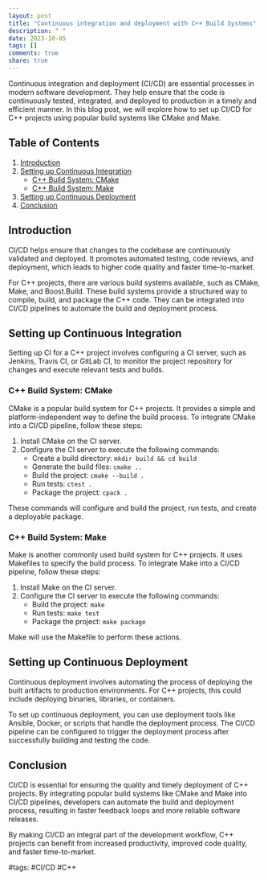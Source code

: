 ```yaml
---
layout: post
title: "Continuous integration and deployment with C++ Build Systems"
description: " "
date: 2023-10-05
tags: []
comments: true
share: true
---
```


Continuous integration and deployment (CI/CD) are essential processes in modern software development. They help ensure that the code is continuously tested, integrated, and deployed to production in a timely and efficient manner. In this blog post, we will explore how to set up CI/CD for C++ projects using popular build systems like CMake and Make.

## Table of Contents
1. [Introduction](#introduction)
2. [Setting up Continuous Integration](#setting-up-ci)
   - [C++ Build System: CMake](#cmake)
   - [C++ Build System: Make](#make)
3. [Setting up Continuous Deployment](#setting-up-cd)
4. [Conclusion](#conclusion)

## Introduction <a name="introduction"></a>

CI/CD helps ensure that changes to the codebase are continuously validated and deployed. It promotes automated testing, code reviews, and deployment, which leads to higher code quality and faster time-to-market.

For C++ projects, there are various build systems available, such as CMake, Make, and Boost.Build. These build systems provide a structured way to compile, build, and package the C++ code. They can be integrated into CI/CD pipelines to automate the build and deployment process.

## Setting up Continuous Integration <a name="setting-up-ci"></a>

Setting up CI for a C++ project involves configuring a CI server, such as Jenkins, Travis CI, or GitLab CI, to monitor the project repository for changes and execute relevant tests and builds.

### C++ Build System: CMake <a name="cmake"></a>

CMake is a popular build system for C++ projects. It provides a simple and platform-independent way to define the build process. To integrate CMake into a CI/CD pipeline, follow these steps:

1. Install CMake on the CI server.
2. Configure the CI server to execute the following commands:
   - Create a build directory: `mkdir build && cd build`
   - Generate the build files: `cmake ..`
   - Build the project: `cmake --build .`
   - Run tests: `ctest .`
   - Package the project: `cpack .`

These commands will configure and build the project, run tests, and create a deployable package.

### C++ Build System: Make <a name="make"></a>

Make is another commonly used build system for C++ projects. It uses Makefiles to specify the build process. To integrate Make into a CI/CD pipeline, follow these steps:

1. Install Make on the CI server.
2. Configure the CI server to execute the following commands:
   - Build the project: `make`
   - Run tests: `make test`
   - Package the project: `make package`

Make will use the Makefile to perform these actions.

## Setting up Continuous Deployment <a name="setting-up-cd"></a>

Continuous deployment involves automating the process of deploying the built artifacts to production environments. For C++ projects, this could include deploying binaries, libraries, or containers.

To set up continuous deployment, you can use deployment tools like Ansible, Docker, or scripts that handle the deployment process. The CI/CD pipeline can be configured to trigger the deployment process after successfully building and testing the code.

## Conclusion <a name="conclusion"></a>

CI/CD is essential for ensuring the quality and timely deployment of C++ projects. By integrating popular build systems like CMake and Make into CI/CD pipelines, developers can automate the build and deployment process, resulting in faster feedback loops and more reliable software releases.

By making CI/CD an integral part of the development workflow, C++ projects can benefit from increased productivity, improved code quality, and faster time-to-market.

#tags: #CI/CD #C++